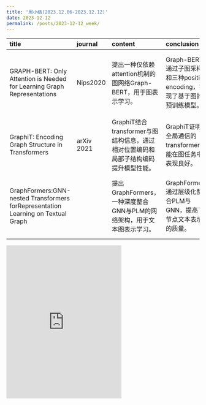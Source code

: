 ```yaml
---
title: '周小结(2023.12.06-2023.12.12)'
date: 2023-12-12
permalink: /posts/2023-12-12_week/
---
```

| title                                                                            | journal    | content                                                                            | conclusion                                                                | gain                                                                         |
|:---------------------------------------------------------------------------------|:-----------|:-----------------------------------------------------------------------------------|:--------------------------------------------------------------------------|:-----------------------------------------------------------------------------|
| GRAPH-BERT: Only Attention is Needed for Learning Graph Representations          | Nips2020   | 提出一种仅依赖attention机制的图网络Graph-BERT，用于图表示学习。                    | Graph-BERT通过子图采样和三种position encoding，实现了基于图的预训练模型。 | 了解了Graph-BERT如何解决大图处理难题，考虑在半监督工作中应用子图采样的方法。 |
| GraphiT: Encoding Graph Structure in Transformers                                | arXiv 2021 | GraphiT结合transformer与图结构信息，通过相对位置编码和局部子结构编码提升模型性能。 | GraphiT证明了全局通信的transformer也能在图任务中表现良好。                | 启发了在graph transformer中保留时序信息的可能性，需进一步寻找相关文献。      |
| GraphFormers:GNN-nested Transformers forRepresentation Learning on Textual Graph |            | 提出GraphFormers，一种深度整合GNN与PLM的网络架构，用于文本图表示学习。             | GraphFormers通过层级化整合PLM与GNN，提高了节点文本表示的质量。            | 可借鉴GraphFormers的思路，将PLM生成的图像信息与GNN融合，优化文本图表示。     |

<embed src="http://127.0.0.1:4000/files/post/2023-12-12-week.pdf" type="application/pdf" height="400px" />
    